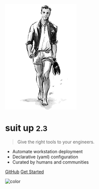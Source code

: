 <!-- _coverpage.md -->

![logo](_media/icon.png)

# suit up <small>2.3</small>

> Give the right tools to your engineers.

* Automate workstation deployment
* Declarative (yaml) configuration
* Curated by humans and communities

[GitHub](https://github.com/docsifyjs/docsify/)
[Get Started](#docsify)

<!-- background color -->
<!--![color](#f0f0f0)-->
<!--![color](#d8dee9)-->
![color](#eceff4)
